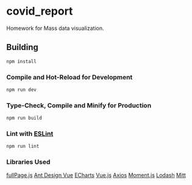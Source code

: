 # covid_report

Homework for Mass data visualization.

## Building

```sh
npm install
```

### Compile and Hot-Reload for Development

```sh
npm run dev
```

### Type-Check, Compile and Minify for Production

```sh
npm run build
```

### Lint with [ESLint](https://eslint.org/)

```sh
npm run lint
```
### Libraries Used
[fullPage.js](https://github.com/alvarotrigo/fullPage.js)
[Ant Design Vue](https://www.antdv.com/)
[ECharts](https://echarts.apache.org/)
[Vue.js](https://vuejs.org/)
[Axios](https://github.com/axios/axios)
[Moment.js](https://github.com/moment/moment)
[Lodash](https://lodash.com/)
[Mitt](https://github.com/developit/mitt)
